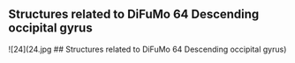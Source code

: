 


## Structures related to DiFuMo 64 Descending occipital gyrus

![24](24.jpg ## Structures related to DiFuMo 64 Descending occipital gyrus)